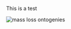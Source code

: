 This is a test

![mass loss ontogenies](https://raw.githubusercontent.com/robbinscalebj/revisiting-k/tree/main/paper/figures/Fig1_example_plots.jpeg)